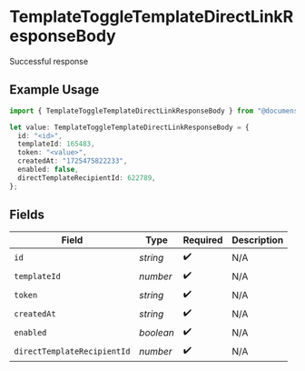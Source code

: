 # TemplateToggleTemplateDirectLinkResponseBody

Successful response

## Example Usage

```typescript
import { TemplateToggleTemplateDirectLinkResponseBody } from "@documenso/sdk-typescript/models/operations";

let value: TemplateToggleTemplateDirectLinkResponseBody = {
  id: "<id>",
  templateId: 165483,
  token: "<value>",
  createdAt: "1725475822233",
  enabled: false,
  directTemplateRecipientId: 622789,
};
```

## Fields

| Field                       | Type                        | Required                    | Description                 |
| --------------------------- | --------------------------- | --------------------------- | --------------------------- |
| `id`                        | *string*                    | :heavy_check_mark:          | N/A                         |
| `templateId`                | *number*                    | :heavy_check_mark:          | N/A                         |
| `token`                     | *string*                    | :heavy_check_mark:          | N/A                         |
| `createdAt`                 | *string*                    | :heavy_check_mark:          | N/A                         |
| `enabled`                   | *boolean*                   | :heavy_check_mark:          | N/A                         |
| `directTemplateRecipientId` | *number*                    | :heavy_check_mark:          | N/A                         |